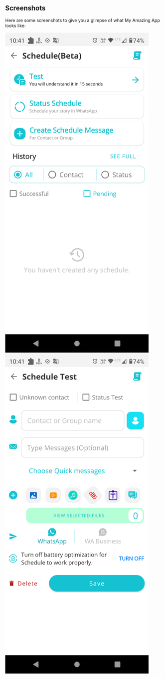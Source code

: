 ## Screenshots

Here are some screenshots to give you a glimpse of what My Amazing App looks like:

![Main Screen](Screenshots/Screenshot_20240320-224143.png)
![Feature Screen](Screenshots/Screenshot_20240320-224153.png)
